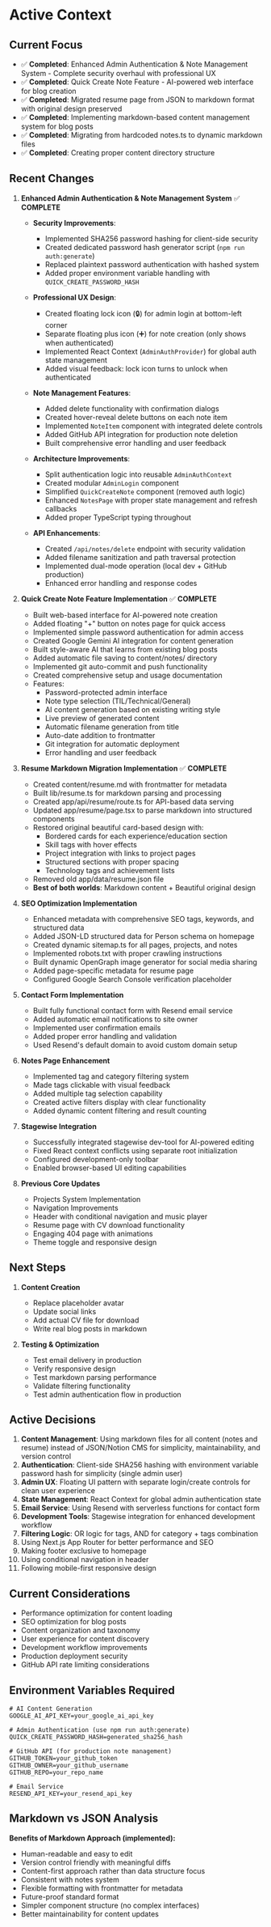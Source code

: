 # Active Context

## Current Focus
- ✅ **Completed**: Enhanced Admin Authentication & Note Management System - Complete security overhaul with professional UX
- ✅ **Completed**: Quick Create Note Feature - AI-powered web interface for blog creation
- ✅ **Completed**: Migrated resume page from JSON to markdown format with original design preserved
- ✅ **Completed**: Implementing markdown-based content management system for blog posts
- ✅ **Completed**: Migrating from hardcoded notes.ts to dynamic markdown files
- ✅ **Completed**: Creating proper content directory structure

## Recent Changes
1. **Enhanced Admin Authentication & Note Management System** ✅ **COMPLETE**
   - **Security Improvements**:
     - Implemented SHA256 password hashing for client-side security
     - Created dedicated password hash generator script (`npm run auth:generate`)
     - Replaced plaintext password authentication with hashed system
     - Added proper environment variable handling with `QUICK_CREATE_PASSWORD_HASH`
   
   - **Professional UX Design**:
     - Created floating lock icon (🔒) for admin login at bottom-left corner
     - Separate floating plus icon (➕) for note creation (only shows when authenticated)
     - Implemented React Context (`AdminAuthProvider`) for global auth state management
     - Added visual feedback: lock icon turns to unlock when authenticated
   
   - **Note Management Features**:
     - Added delete functionality with confirmation dialogs
     - Created hover-reveal delete buttons on each note item
     - Implemented `NoteItem` component with integrated delete controls
     - Added GitHub API integration for production note deletion
     - Built comprehensive error handling and user feedback
   
   - **Architecture Improvements**:
     - Split authentication logic into reusable `AdminAuthContext`
     - Created modular `AdminLogin` component
     - Simplified `QuickCreateNote` component (removed auth logic)
     - Enhanced `NotesPage` with proper state management and refresh callbacks
     - Added proper TypeScript typing throughout

   - **API Enhancements**:
     - Created `/api/notes/delete` endpoint with security validation
     - Added filename sanitization and path traversal protection
     - Implemented dual-mode operation (local dev + GitHub production)
     - Enhanced error handling and response codes

2. **Quick Create Note Feature Implementation** ✅ **COMPLETE**
   - Built web-based interface for AI-powered note creation
   - Added floating "+" button on notes page for quick access
   - Implemented simple password authentication for admin access
   - Created Google Gemini AI integration for content generation
   - Built style-aware AI that learns from existing blog posts
   - Added automatic file saving to content/notes/ directory
   - Implemented git auto-commit and push functionality
   - Created comprehensive setup and usage documentation
   - Features:
     - Password-protected admin interface
     - Note type selection (TIL/Technical/General)
     - AI content generation based on existing writing style
     - Live preview of generated content
     - Automatic filename generation from title
     - Auto-date addition to frontmatter
     - Git integration for automatic deployment
     - Error handling and user feedback

3. **Resume Markdown Migration Implementation** ✅ **COMPLETE**
   - Created content/resume.md with frontmatter for metadata
   - Built lib/resume.ts for markdown parsing and processing
   - Created app/api/resume/route.ts for API-based data serving
   - Updated app/resume/page.tsx to parse markdown into structured components
   - Restored original beautiful card-based design with:
     - Bordered cards for each experience/education section
     - Skill tags with hover effects
     - Project integration with links to project pages
     - Structured sections with proper spacing
     - Technology tags and achievement lists
   - Removed old app/data/resume.json file
   - **Best of both worlds**: Markdown content + Beautiful original design

4. **SEO Optimization Implementation**
   - Enhanced metadata with comprehensive SEO tags, keywords, and structured data
   - Added JSON-LD structured data for Person schema on homepage
   - Created dynamic sitemap.ts for all pages, projects, and notes
   - Implemented robots.txt with proper crawling instructions
   - Built dynamic OpenGraph image generator for social media sharing
   - Added page-specific metadata for resume page
   - Configured Google Search Console verification placeholder

5. **Contact Form Implementation**
   - Built fully functional contact form with Resend email service
   - Added automatic email notifications to site owner
   - Implemented user confirmation emails
   - Added proper error handling and validation
   - Used Resend's default domain to avoid custom domain setup

6. **Notes Page Enhancement**
   - Implemented tag and category filtering system
   - Made tags clickable with visual feedback
   - Added multiple tag selection capability
   - Created active filters display with clear functionality
   - Added dynamic content filtering and result counting

7. **Stagewise Integration**
   - Successfully integrated stagewise dev-tool for AI-powered editing
   - Fixed React context conflicts using separate root initialization
   - Configured development-only toolbar
   - Enabled browser-based UI editing capabilities

8. **Previous Core Updates**
   - Projects System Implementation
   - Navigation Improvements
   - Header with conditional navigation and music player
   - Resume page with CV download functionality
   - Engaging 404 page with animations
   - Theme toggle and responsive design

## Next Steps
1. **Content Creation**
   - Replace placeholder avatar
   - Update social links
   - Add actual CV file for download
   - Write real blog posts in markdown

2. **Testing & Optimization**
   - Test email delivery in production
   - Verify responsive design
   - Test markdown parsing performance
   - Validate filtering functionality
   - Test admin authentication flow in production

## Active Decisions
1. **Content Management**: Using markdown files for all content (notes and resume) instead of JSON/Notion CMS for simplicity, maintainability, and version control
2. **Authentication**: Client-side SHA256 hashing with environment variable password hash for simplicity (single admin user)
3. **Admin UX**: Floating UI pattern with separate login/create controls for clean user experience
4. **State Management**: React Context for global admin authentication state
5. **Email Service**: Using Resend with serverless functions for contact form
6. **Development Tools**: Stagewise integration for enhanced development workflow
7. **Filtering Logic**: OR logic for tags, AND for category + tags combination
8. Using Next.js App Router for better performance and SEO
9. Making footer exclusive to homepage
10. Using conditional navigation in header
11. Following mobile-first responsive design

## Current Considerations
- Performance optimization for content loading
- SEO optimization for blog posts
- Content organization and taxonomy
- User experience for content discovery
- Development workflow improvements
- Production deployment security
- GitHub API rate limiting considerations

## Environment Variables Required
```env
# AI Content Generation
GOOGLE_AI_API_KEY=your_google_ai_api_key

# Admin Authentication (use npm run auth:generate)
QUICK_CREATE_PASSWORD_HASH=generated_sha256_hash

# GitHub API (for production note management)
GITHUB_TOKEN=your_github_token
GITHUB_OWNER=your_github_username
GITHUB_REPO=your_repo_name

# Email Service
RESEND_API_KEY=your_resend_api_key
```

## Markdown vs JSON Analysis
**Benefits of Markdown Approach (implemented):**
- Human-readable and easy to edit
- Version control friendly with meaningful diffs
- Content-first approach rather than data structure focus
- Consistent with notes system
- Flexible formatting with frontmatter for metadata
- Future-proof standard format
- Simpler component structure (no complex interfaces)
- Better maintainability for content updates 